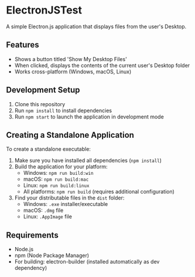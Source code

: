 # ElectronJSTest

A simple Electron.js application that displays files from the user's Desktop.

## Features

- Shows a button titled 'Show My Desktop Files'
- When clicked, displays the contents of the current user's Desktop folder
- Works cross-platform (Windows, macOS, Linux)

## Development Setup

1. Clone this repository
2. Run `npm install` to install dependencies
3. Run `npm start` to launch the application in development mode

## Creating a Standalone Application

To create a standalone executable:

1. Make sure you have installed all dependencies (`npm install`)
2. Build the application for your platform:
   - Windows: `npm run build:win`
   - macOS: `npm run build:mac`
   - Linux: `npm run build:linux`
   - All platforms: `npm run build` (requires additional configuration)
3. Find your distributable files in the `dist` folder:
   - Windows: `.exe` installer/executable
   - macOS: `.dmg` file
   - Linux: `.AppImage` file

## Requirements

- Node.js
- npm (Node Package Manager)
- For building: electron-builder (installed automatically as dev dependency)
